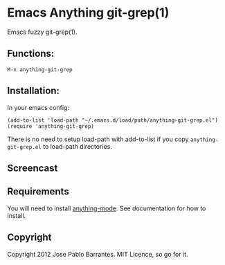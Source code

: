 Emacs Anything git-grep(1)
==========================

Emacs fuzzy git-grep(1).

## Functions:

```
M-x anything-git-grep
```

## Installation:

In your emacs config:

```
(add-to-list 'load-path "~/.emacs.d/load/path/anything-git-grep.el")
(require 'anything-git-grep)
```

There is no need to setup load-path with add-to-list if you copy
`anything-git-grep.el` to load-path directories.

## Screencast

## Requirements

You will need to install
[anything-mode](http://www.emacswiki.org/emacs/Anything). See
documentation for how to install.

## Copyright

Copyright 2012 Jose Pablo Barrantes. MIT Licence, so go for it.
